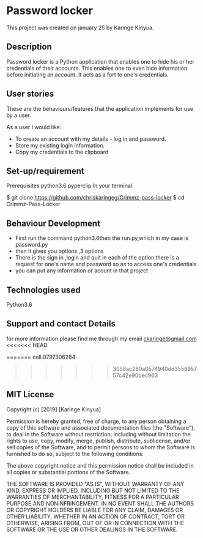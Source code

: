 # Password locker
 This project was created on  january 25 by 
  Karinge Kinyua.

## Description

Password locker is a Python application that enables one to hide his or her credentials of their accounts.
This enables one to even hide information before initiating an account..It acts as a fort to one's credentials.



## User stories
 
These are the behaviours/features that the application implements for use by a user.

As a user I would like:

* To create an account with my details - log in and password.
* Store my existing login information.
* Copy my credentials to the clipboard



## Set-up/requirement 
Prerequisites
python3.6
pyperclip
In your terminal:

  $ git clone https://github.com/chriskaringeg/Crimmz-pass-locker
  $ cd Crimmz-Pass-Locker

## Behaviour Development
 
 - First run the command python3.6then the run.py,which in my case is password.py
 -  then it gives you options ,3 options
 - There is the sign in ,login and quit 
  in each of the option there is a request for one's name and password so as to access one's credentials
-  you can put any information or acount in that project

## Technologies used
 Python3.6
## Support and contact Details
 for more information please find me through my email ckaringe@gmail.com
<<<<<<< HEAD

=======
 cell.0797306284
>>>>>>> 3058ac280a0574940dd355895757c42e90bec963

## MIT License

Copyright (c) [2019] [Karinge Kinyua]

Permission is hereby granted, free of charge, to any person obtaining a copy
of this software and associated documentation files (the "Software"), to deal
in the Software without restriction, including without limitation the rights
to use, copy, modify, merge, publish, distribute, sublicense, and/or sell
copies of the Software, and to permit persons to whom the Software is
furnished to do so, subject to the following conditions:

The above copyright notice and this permission notice shall be included in all
copies or substantial portions of the Software.

THE SOFTWARE IS PROVIDED "AS IS", WITHOUT WARRANTY OF ANY KIND, EXPRESS OR
IMPLIED, INCLUDING BUT NOT LIMITED TO THE WARRANTIES OF MERCHANTABILITY,
FITNESS FOR A PARTICULAR PURPOSE AND NONINFRINGEMENT. IN NO EVENT SHALL THE
AUTHORS OR COPYRIGHT HOLDERS BE LIABLE FOR ANY CLAIM, DAMAGES OR OTHER
LIABILITY, WHETHER IN AN ACTION OF CONTRACT, TORT OR OTHERWISE, ARISING FROM,
OUT OF OR IN CONNECTION WITH THE SOFTWARE OR THE USE OR OTHER DEALINGS IN THE
SOFTWARE.